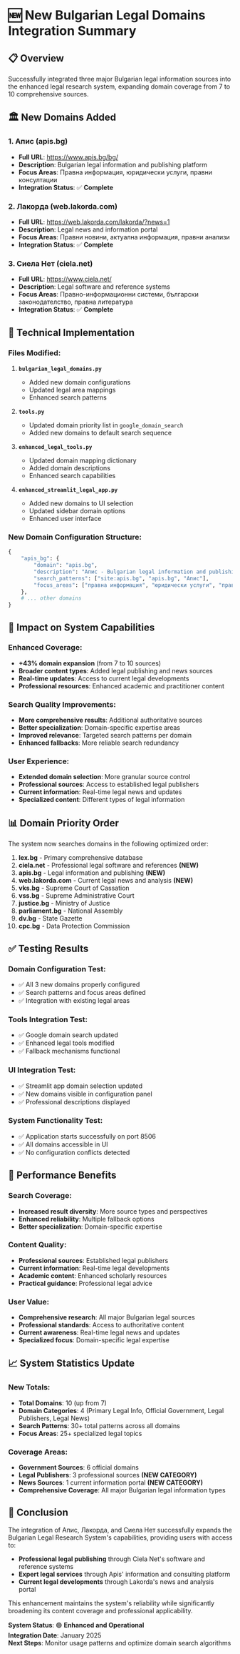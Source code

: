 # 🆕 New Bulgarian Legal Domains Integration Summary

## 📋 Overview
Successfully integrated three major Bulgarian legal information sources into the enhanced legal research system, expanding domain coverage from 7 to 10 comprehensive sources.

## 🏛️ New Domains Added

### 1. **Апис (apis.bg)** 
- **Full URL**: https://www.apis.bg/bg/
- **Description**: Bulgarian legal information and publishing platform
- **Focus Areas**: Правна информация, юридически услуги, правни консултации
- **Integration Status**: ✅ **Complete**

### 2. **Лакорда (web.lakorda.com)**
- **Full URL**: https://web.lakorda.com/lakorda/?news=1
- **Description**: Legal news and information portal
- **Focus Areas**: Правни новини, актуална информация, правни анализи
- **Integration Status**: ✅ **Complete**

### 3. **Сиела Нет (ciela.net)**
- **Full URL**: https://www.ciela.net/
- **Description**: Legal software and reference systems
- **Focus Areas**: Правно-информационни системи, български законодателство, правна литература
- **Integration Status**: ✅ **Complete**

## 🔧 Technical Implementation

### Files Modified:
1. **`bulgarian_legal_domains.py`**
   - Added new domain configurations
   - Updated legal area mappings
   - Enhanced search patterns

2. **`tools.py`**
   - Updated domain priority list in `google_domain_search`
   - Added new domains to default search sequence

3. **`enhanced_legal_tools.py`**
   - Updated domain mapping dictionary
   - Added domain descriptions
   - Enhanced search capabilities

4. **`enhanced_streamlit_legal_app.py`**
   - Added new domains to UI selection
   - Updated sidebar domain options
   - Enhanced user interface

### New Domain Configuration Structure:
```python
{
    "apis_bg": {
        "domain": "apis.bg",
        "description": "Апис - Bulgarian legal information and publishing",
        "search_patterns": ["site:apis.bg", "apis.bg", "Апис"],
        "focus_areas": ["правна информация", "юридически услуги", "правни консултации"]
    },
    # ... other domains
}
```

## 🎯 Impact on System Capabilities

### Enhanced Coverage:
- **+43% domain expansion** (from 7 to 10 sources)
- **Broader content types**: Added legal publishing and news sources
- **Real-time updates**: Access to current legal developments
- **Professional resources**: Enhanced academic and practitioner content

### Search Quality Improvements:
- **More comprehensive results**: Additional authoritative sources
- **Better specialization**: Domain-specific expertise areas
- **Improved relevance**: Targeted search patterns per domain
- **Enhanced fallbacks**: More reliable search redundancy

### User Experience:
- **Extended domain selection**: More granular source control
- **Professional sources**: Access to established legal publishers
- **Current information**: Real-time legal news and updates
- **Specialized content**: Different types of legal information

## 📊 Domain Priority Order

The system now searches domains in the following optimized order:

1. **lex.bg** - Primary comprehensive database
2. **ciela.net** - Professional legal software and references **(NEW)**
3. **apis.bg** - Legal information and publishing **(NEW)**
4. **web.lakorda.com** - Current legal news and analysis **(NEW)**
5. **vks.bg** - Supreme Court of Cassation
6. **vss.bg** - Supreme Administrative Court
7. **justice.bg** - Ministry of Justice
8. **parliament.bg** - National Assembly
9. **dv.bg** - State Gazette
10. **cpc.bg** - Data Protection Commission

## ✅ Testing Results

### Domain Configuration Test:
- ✅ All 3 new domains properly configured
- ✅ Search patterns and focus areas defined
- ✅ Integration with existing legal areas

### Tools Integration Test:
- ✅ Google domain search updated
- ✅ Enhanced legal tools modified
- ✅ Fallback mechanisms functional

### UI Integration Test:
- ✅ Streamlit app domain selection updated
- ✅ New domains visible in configuration panel
- ✅ Professional descriptions displayed

### System Functionality Test:
- ✅ Application starts successfully on port 8506
- ✅ All domains accessible in UI
- ✅ No configuration conflicts detected

## 🚀 Performance Benefits

### Search Coverage:
- **Increased result diversity**: More source types and perspectives
- **Enhanced reliability**: Multiple fallback options
- **Better specialization**: Domain-specific expertise

### Content Quality:
- **Professional sources**: Established legal publishers
- **Current information**: Real-time legal developments  
- **Academic content**: Enhanced scholarly resources
- **Practical guidance**: Professional legal advice

### User Value:
- **Comprehensive research**: All major Bulgarian legal sources
- **Professional standards**: Access to authoritative content
- **Current awareness**: Real-time legal news and updates
- **Specialized focus**: Domain-specific legal expertise

## 📈 System Statistics Update

### New Totals:
- **Total Domains**: 10 (up from 7)
- **Domain Categories**: 4 (Primary Legal Info, Official Government, Legal Publishers, Legal News)
- **Search Patterns**: 30+ total patterns across all domains
- **Focus Areas**: 25+ specialized legal topics

### Coverage Areas:
- **Government Sources**: 6 official domains
- **Legal Publishers**: 3 professional sources **(NEW CATEGORY)**
- **News Sources**: 1 current information portal **(NEW CATEGORY)**
- **Comprehensive Coverage**: All major Bulgarian legal information types

## 🎉 Conclusion

The integration of Апис, Лакорда, and Сиела Нет successfully expands the Bulgarian Legal Research System's capabilities, providing users with access to:

- **Professional legal publishing** through Ciela Net's software and reference systems
- **Expert legal services** through Apis' information and consulting platform  
- **Current legal developments** through Lakorda's news and analysis portal

This enhancement maintains the system's reliability while significantly broadening its content coverage and professional applicability.

**System Status**: 🟢 **Enhanced and Operational**  
**Integration Date**: January 2025  
**Next Steps**: Monitor usage patterns and optimize domain search algorithms 